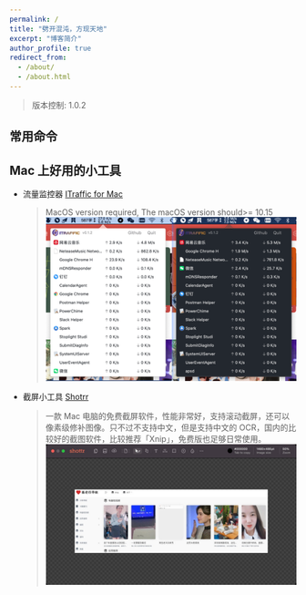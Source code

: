 ```yaml
---
permalink: /
title: "劈开混沌，方现天地"
excerpt: "博客简介"
author_profile: true
redirect_from: 
  - /about/
  - /about.html
---
```


> 版本控制: 1.0.2

## 常用命令
## Mac 上好用的小工具
- 流量监控器 [ITraffic for Mac](https://github.com/foamzou/ITraffic-monitor-for-mac)
  >MacOS version required, The macOS version should>= 10.15
  ![itraffic](assets/itraffic.png)

- 截屏小工具 [Shotrr](https://shottr.cc/)
  > 一款 Mac 电脑的免费截屏软件，性能非常好，支持滚动截屏，还可以像素级修补图像。只不过不支持中文，但是支持中文的 OCR，国内的比较好的截图软件，比较推荐「Xnip」，免费版也足够日常使用。
  ![shotrr](assets/shotrr.jpeg)

